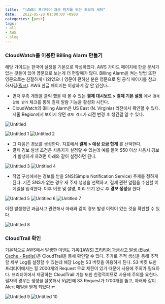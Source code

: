 ```yaml
---
title:  "[AWS] 프리티어 과금 방지를 위한 초보자 세팅"
date:   2022-05-20 01:00:00 +0900
categories: [post]
tags:
- all
- AWS
- blog
---
```

### CloudWatch를 이용한 Billing Alarm 만들기

해당 가이드는 한국어 설정을 기본으로 작성하였다. AWS 가이드 페이지에 한글 문서가 없는 것들이 있어 영문으로 보는게 더 편할때가 많다. Billing Alarm을 켜는 방법 또한 영문으로는 친절하게 나와있으니 영문이 편하신 분은 영문으로 된 공식 페이지를 참고 하시길([링크](https://docs.aws.amazon.com/AmazonCloudWatch/latest/monitoring/monitor_estimated_charges_with_cloudwatch.html)).  AWS 한글 페이지는 이상하게 잘 안 읽힌다…

- 먼저 우측 계정을 클릭 했을 때 볼 수 있는 **결제 대시보드 > 결제 기본 설정** 에서 `결제 알림 받기` 체크를 통해 결제 알람 기능을 활성화 시킨다.
- CloudWatch의 Billing Alarm은 US East (N. Virginia) 리전에서 확인할 수 있다. 서울 Region에서 보이지 않던 `결제 경보`가 리전 변경 후 생긴걸 알 수 있다. 

![Untitled](https://user-images.githubusercontent.com/6336815/169331087-85da8158-4c54-499b-b122-0627ae37b184.png)


![Untitled 1](https://user-images.githubusercontent.com/6336815/169331035-875fa10d-a060-4ad4-afc5-93d04ab9aa51.png)
![Untitled 2](https://user-images.githubusercontent.com/6336815/169331044-0ddd683e-b522-4aa3-a3d8-741bff790d44.png)

- 그 다음은 경보를 생성한다. 지표에서 **결제 > 예상 요금 합계** 를 선택한다.
- 결제 경보 발생 조건은 사용자가 설정할 수 있는데 예를 들어 $50 이상 사용시 경보가 발생하게 하려면 아래와 같이 설정하면 된다.

![Untitled 3](https://user-images.githubusercontent.com/6336815/169331050-455a8ffa-800c-456b-8a7e-df7cc97d7dae.png)
![Untitled 4](https://user-images.githubusercontent.com/6336815/169331056-9fc3b8ab-4f80-4167-9d09-ee671587de76.png)
- 작업 구성에서는 경보를 받을 SNS(Simple Notification Service) 주제를 정하게 된다. 기존 SNS가 없는 경우 새 주제 생성을 선택하고, 결제 관련 알림을 수신할 이메일을 입력한다. 이후 이름 및 설명, 미리 보기 완료 후 **경보 생성**을 한다.

![Untitled 5](https://user-images.githubusercontent.com/6336815/169331061-3244dc3d-29a4-4e78-9984-47ade65e61e1.png)
![Untitled 6](https://user-images.githubusercontent.com/6336815/169331064-dc87af48-87ba-4e65-a0bf-823117245603.png)
![Untitled 7](https://user-images.githubusercontent.com/6336815/169331067-da6ffd29-b6ce-4e9c-8365-7b957f5605b5.png)

이전 발생했던 과금사고 관련해서 아래와 같이 경보 발생 이력이 있는 것을 확인할 수 있다.

![Untitled 8](https://user-images.githubusercontent.com/6336815/169331071-d0f8df62-5fd3-4487-9f35-3fdc948fbd99.png)

### CloudTrail 확인

기본적으로 AWS에서 발생한 이벤트 기록([[AWS] 프리티어 과금사고 발생 (Elasti Cache - Redis)](https://jsy1110.github.io/2022/AWS-ElastiCache-incident/))은 CloudTrail을 통해 확인할 수 있다. 추가로 추적 생성을 통해 추적할 세부 Log를 설정할 수 있는데 해당 Log는 S3 버킷을 이용하게 된다. S3 버킷 또한 프리티어에서는 월 2000개의 Request 무료 제한이 있기 때문에 사용에 주의가 필요하다. 프리티어에서 제공하는 CloudTrail 기능 또한 한정적이므로 사용제 주의를 요한다. 필자의 경우는 생성을 잘못해서 5일만에 S3 Request가 1700개를 뚫고, 아래와 같이 Alert 메일을 받게 되었다 ㅠ

![Untitled 9](https://user-images.githubusercontent.com/6336815/169331076-3ba6253c-5a62-4fff-aa23-9ec6abd1adfe.png)
![Untitled 10](https://user-images.githubusercontent.com/6336815/169331080-04b85c39-42c0-4517-9c6a-a4b397cbc835.png)